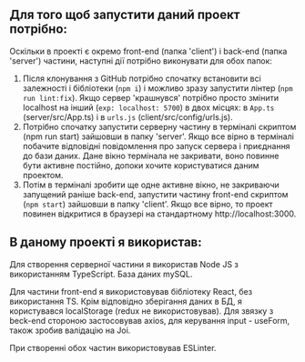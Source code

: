## Для того щоб запустити даний проект потрібно:

Оскільки в проекті є окремо front-end (папка 'client') і back-end (папка 'server') частини, наступні
дії потрібно виконувати для обох папок:

1. Після клонування з GitHub потрібно спочатку встановити всі залежності і бібліотеки (`npm i`) і можливо зразу 
   запустити лінтер (`npm run lint:fix`). Якщо сервер 'крашнувся' потрібно просто змінити localhost на інший
   (`exp: localhost: 5700`) в двох місцях: в `App.ts` (server/src/App.ts) і в `urls.js` (client/src/config/urls.js).
2. Потрібно спочатку запустити серверну частину в терміналі скриптом (npm run start) зайшовши 
   в папку 'server'. Якщо все вірно в терміналі побачите відповідні повідомлення про запуск сервера
   і приєднання до бази даних. Дане вікно термінала не закривати, воно повинне бути активне постійно, 
   допоки хочите користуватися даним проектом.
3. Потім в терміналі зробити ще одне активне вікно, не закриваючи запущений раніше back-end, запустити 
   частину front-end скриптом (`npm start`) зайшовши в папку 'client'. Якщо все вірно, то проект повинен
   відкритися в браузері на стандартному http://localhost:3000.

## В даному проекті я використав:

Для створення серверної частини я використав Node JS з використанням TypeScript. База даних mySQL.

Для частини front-end я використовував бібліотеку React, без використання TS. Крім відповідно зберігання
даних в БД, я користувався localStorage (redux не використовував). Для звязку з beck-end стороною застосовував
axios, для керування input - useForm, також зробив валідацію на Joi.

При створенні обох частин використовував ESLinter.


